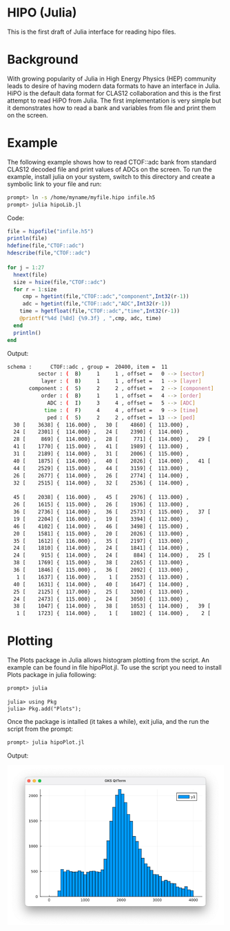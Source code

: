 # HIPO (Julia)

This is the first draft of Julia interface for reading hipo files.

# Background

With growing popularity of Julia in High Energy Physics (HEP) community leads to desire of having modern
data formats to have an interface in Julia. HiPO is the default data format for CLAS12 collaboration and
this is the first attempt to read HiPO from Julia. The first implementation is very simple but it
demonstrates how to read a bank and variables from file and print them on the screen.

# Example

The following example shows how to read CTOF::adc bank from standard CLAS12 decoded file and print values
of ADCs on the screen. To run the example, install julia on your system, switch to this directory 
and create a symbolic link to your file and run:

``` bash
prompt> ln -s /home/myname/myfile.hipo infile.h5
prompt> julia hipoLib.jl
```

Code:
``` julia
file = hipofile("infile.h5")
println(file)
hdefine(file,"CTOF::adc")
hdescribe(file,"CTOF::adc")

for j = 1:27
  hnext(file)
  size = hsize(file,"CTOF::adc")
  for r = 1:size
     cmp = hgetint(file,"CTOF::adc","component",Int32(r-1))
     adc = hgetint(file,"CTOF::adc","ADC",Int32(r-1))
    time = hgetfloat(file,"CTOF::adc","time",Int32(r-1))
    @printf("%4d [%8d] {%9.3f} , ",cmp, adc, time)
  end
  println()
end
```

Output:

``` bash
schema :      CTOF::adc , group =  20400, item =  11
          sector : (  B)     1     1 , offset =   0 --> [sector]
           layer : (  B)     1     1 , offset =   1 --> [layer]
       component : (  S)     2     2 , offset =   2 --> [component]
           order : (  B)     1     1 , offset =   4 --> [order]
             ADC : (  I)     3     4 , offset =   5 --> [ADC]
            time : (  F)     4     4 , offset =   9 --> [time]
             ped : (  S)     2     2 , offset =  13 --> [ped]
  30 [    3638] {  116.000} ,   30 [    4860] {  113.000} ,
  24 [    2301] {  114.000} ,   24 [    2390] {  114.000} ,
  28 [     869] {  114.000} ,   28 [     771] {  114.000} ,   29 [     762] {  114.000} ,   29 [     780] {  114.000} ,
  41 [    1770] {  115.000} ,   41 [    1989] {  113.000} ,
  31 [    2189] {  114.000} ,   31 [    2006] {  115.000} ,
  40 [    1875] {  114.000} ,   40 [    2026] {  114.000} ,   41 [     470] {  114.000} ,   41 [     509] {  114.000} ,
  44 [    2529] {  115.000} ,   44 [    3159] {  113.000} ,
  26 [    2677] {  114.000} ,   26 [    2774] {  114.000} ,
  32 [    2515] {  114.000} ,   32 [    2536] {  114.000} ,

  45 [    2038] {  116.000} ,   45 [    2976] {  113.000} ,
  26 [    1615] {  115.000} ,   26 [    1936] {  113.000} ,
  36 [    2736] {  114.000} ,   36 [    2573] {  115.000} ,   37 [      66] {  114.000} ,   37 [      63] {  115.000} ,   45 [    3000] {  115.000} ,   45 [    2006] {  118.000} ,
  19 [    2204] {  116.000} ,   19 [    3394] {  112.000} ,
  46 [    4102] {  114.000} ,   46 [    3498] {  115.000} ,
  20 [    1581] {  115.000} ,   20 [    2026] {  113.000} ,
  35 [    1612] {  116.000} ,   35 [    2197] {  113.000} ,
  24 [    1810] {  114.000} ,   24 [    1841] {  114.000} ,
  24 [     915] {  114.000} ,   24 [     884] {  114.000} ,   25 [     914] {  115.000} ,   25 [     909] {  114.000} ,
  38 [    1769] {  115.000} ,   38 [    2265] {  113.000} ,
  36 [    1846] {  115.000} ,   36 [    2092] {  113.000} ,
   1 [    1637] {  116.000} ,    1 [    2353] {  113.000} ,
  40 [    1631] {  114.000} ,   40 [    1647] {  114.000} ,
  25 [    2125] {  117.000} ,   25 [    3200] {  113.000} ,
  24 [    2473] {  115.000} ,   24 [    3050] {  113.000} ,
  38 [    1047] {  114.000} ,   38 [    1053] {  114.000} ,   39 [     670] {  115.000} ,   39 [     776] {  114.000} ,
   1 [    1723] {  114.000} ,    1 [    1802] {  114.000} ,    2 [      94] {  114.000} ,    2 [      84] {  114.000} ,
```

# Plotting

The Plots package in Julia allows histogram plotting from the script. An example can be found in file hipoPlot.jl. 
To use the script you need to install Plots package in julia following:
```
prompt> julia

julia> using Pkg
julia> Pkg.add("Plots");
```

Once the package is intalled (it takes a while), exit julia, and the run the script from the prompt:

``` bash
prompt> julia hipoPlot.jl
```


Output:

![ADC spectra for CTOF](adcplot.png?raw=true "CTOF adc plot")
